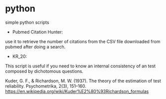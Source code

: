 # python
simple python scripts

- Pubmed Citation Hunter: 

use it to retrieve the number of citations from the CSV file downloaded from pubmed after doing a search. 

- KR_20: 

This script is useful if you need to know an internal consistency of an test composed by  dichotomous questions.

Kuder, G. F., & Richardson, M. W. (1937). The theory of the estimation of test reliability. Psychometrika, 2(3), 151–160.
https://en.wikipedia.org/wiki/Kuder%E2%80%93Richardson_formulas

